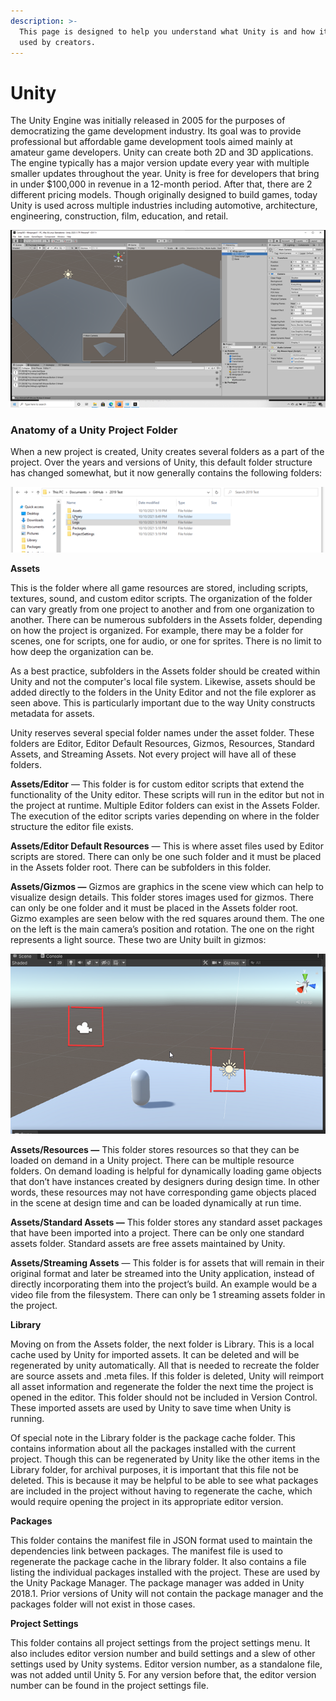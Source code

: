 ```yaml
---
description: >-
  This page is designed to help you understand what Unity is and how it can be
  used by creators.
---
```


# Unity

The Unity Engine was initially released in 2005 for the purposes of democratizing the game development industry. Its goal was to provide professional but affordable game development tools aimed mainly at amateur game developers. Unity can create both 2D and 3D applications. The engine typically has a major version update every year with multiple smaller updates throughout the year. Unity is free for developers that bring in under $100,000 in revenue in a 12-month period. After that, there are 2 different pricing models.  Though originally designed to build games, today Unity is used across multiple industries including automotive, architecture, engineering, construction, film, education, and retail.



![Screenshot of the Unity Editor](../../.gitbook/assets/Picture1.png)

### Anatomy of a Unity Project Folder

When a new project is created, Unity creates several folders as a part of the project. Over the years and versions of Unity, this default folder structure has changed somewhat, but it now generally contains the following folders:

![Unity Root Project Directory](<../../.gitbook/assets/image (2).png>)

**Assets**

This is the folder where all game resources are stored, including scripts, textures, sound, and custom editor scripts. The organization of the folder can vary greatly from one project to another and from one organization to another. There can be numerous subfolders in the Assets folder, depending on how the project is organized. For example, there may be a folder for scenes, one for scripts, one for audio, or one for sprites. There is no limit to how deep the organization can be.

As a best practice, subfolders in the Assets folder should be created within Unity and not the computer's local file system. Likewise, assets should be added directly to the folders in the Unity Editor and not the file explorer as seen above. This is particularly important due to the way Unity constructs metadata for assets.

Unity reserves several special folder names under the asset folder. These folders are Editor, Editor Default Resources, Gizmos, Resources, Standard Assets, and Streaming Assets. Not every project will have all of these folders.

**Assets/Editor** — This folder is for custom editor scripts that extend the functionality of the Unity editor. These scripts will run in the editor but not in the project at runtime. Multiple Editor folders can exist in the Assets Folder. The execution of the editor scripts varies depending on where in the folder structure the editor file exists.

**Assets/Editor Default Resources** — This is where asset files used by Editor scripts are stored. There can only be one such folder and it must be placed in the Assets folder root. There can be subfolders in this folder.

**Assets/Gizmos —** Gizmos are graphics in the scene view which can help to visualize design details. This folder stores images used for gizmos. There can only be one folder and it must be placed in the Assets folder root. Gizmo examples are seen below with the red squares around them. The one on the left is the main camera’s position and rotation. The one on the right represents a light source. These two are Unity built in gizmos:

![Unity Scene showing Gizmos](<../../.gitbook/assets/image (1).png>)

**Assets/Resources —** This folder stores resources so that they can be loaded on demand in a Unity project. There can be multiple resource folders. On demand loading is helpful for dynamically loading game objects that don’t have instances created by designers during design time. In other words, these resources may not have corresponding game objects placed in the scene at design time and can be loaded dynamically at run time.

**Assets/Standard Assets —** This folder stores any standard asset packages that have been imported into a project. There can be only one standard assets folder. Standard assets are free assets maintained by Unity.

**Assets/Streaming Assets** — This folder is for assets that will remain in their original format and later be streamed into the Unity application, instead of directly incorporating them into the project’s build. An example would be a video file from the filesystem. There can only be 1 streaming assets folder in the project.

**Library**

Moving on from the Assets folder, the next folder is Library. This is a local cache used by Unity for imported assets. It can be deleted and will be regenerated by unity automatically. All that is needed to recreate the folder are source assets and .meta files. If this folder is deleted, Unity will reimport all asset information and regenerate the folder the next time the project is opened in the editor. This folder should not be included in Version Control. These imported assets are used by Unity to save time when Unity is running.

Of special note in the Library folder is the package cache folder. This contains information about all the packages installed with the current project. Though this can be regenerated by Unity like the other items in the Library folder, for archival purposes, it is important that this file not be deleted. This is because it may be helpful to be able to see what packages are included in the project without having to regenerate the cache, which would require opening the project in its appropriate editor version.&#x20;

**Packages**

This folder contains the manifest file in JSON format used to maintain the dependencies link between packages. The manifest file is used to regenerate the package cache in the library folder.  It also contains a file listing the individual packages installed with the project. These are used by the Unity Package Manager. The package manager was added in Unity 2018.1. Prior versions of Unity will not contain the package manager and the packages folder will not exist in those cases.

**Project Settings**

This folder contains all project settings from the project settings menu. It also includes editor version number and build settings and a slew of other settings used by Unity systems. Editor version number, as a standalone file, was not added until Unity 5. For any version before that, the editor version number can be found in the project settings file.

&#x20;
